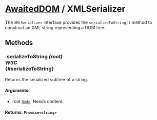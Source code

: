 # [AwaitedDOM](../basic-client/awaited-dom) <span>/</span> XMLSerializer

<div class='overview'><span class="seoSummary">The <code>XMLSerializer</code> interface provides the <code>serializeToString()</code> method to construct an XML string representing a DOM tree.</span></div>

## Methods

### .serializeToString *(root)* <div class="specs"><i>W3C</i></div> {#serializeToString}

Returns the serialized subtree of a string.

#### **Arguments**:


 - root [`Node`](./node.md). Needs content.

#### **Returns**: `Promise<string>`
